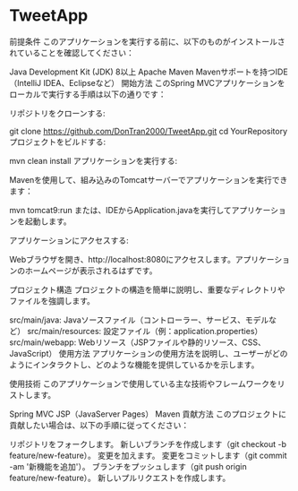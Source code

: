 # TweetApp

前提条件
このアプリケーションを実行する前に、以下のものがインストールされていることを確認してください：

Java Development Kit (JDK) 8以上
Apache Maven
Mavenサポートを持つIDE（IntelliJ IDEA、Eclipseなど）
開始方法
このSpring MVCアプリケーションをローカルで実行する手順は以下の通りです：

リポジトリをクローンする:

git clone https://github.com/DonTran2000/TweetApp.git
cd YourRepository
プロジェクトをビルドする:

mvn clean install
アプリケーションを実行する:

Mavenを使用して、組み込みのTomcatサーバーでアプリケーションを実行できます：

mvn tomcat9:run
または、IDEからApplication.javaを実行してアプリケーションを起動します。

アプリケーションにアクセスする:

Webブラウザを開き、http://localhost:8080にアクセスします。アプリケーションのホームページが表示されるはずです。

プロジェクト構造
プロジェクトの構造を簡単に説明し、重要なディレクトリやファイルを強調します。

src/main/java: Javaソースファイル（コントローラー、サービス、モデルなど）
src/main/resources: 設定ファイル（例：application.properties）
src/main/webapp: Webリソース（JSPファイルや静的リソース、CSS、JavaScript）
使用方法
アプリケーションの使用方法を説明し、ユーザーがどのようにインタラクトし、どのような機能を提供しているかを示します。

使用技術
このアプリケーションで使用している主な技術やフレームワークをリストします。

Spring MVC
JSP（JavaServer Pages）
Maven
貢献方法
このプロジェクトに貢献したい場合は、以下の手順に従ってください：

リポジトリをフォークします。
新しいブランチを作成します（git checkout -b feature/new-feature）。
変更を加えます。
変更をコミットします（git commit -am '新機能を追加'）。
ブランチをプッシュします（git push origin feature/new-feature）。
新しいプルリクエストを作成します。

